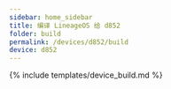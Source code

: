```yaml
---
sidebar: home_sidebar
title: 编译 LineageOS 给 d852
folder: build
permalink: /devices/d852/build
device: d852
---
```

{% include templates/device_build.md %}
